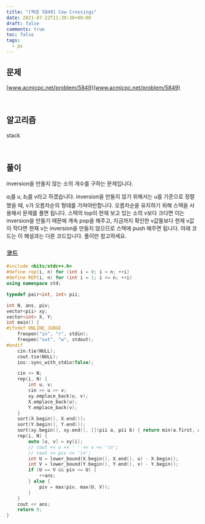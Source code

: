 ```yaml
---
title: "[백준 5849] Cow Crossings"
date: 2021-07-22T11:39:38+09:00
draft: false
comments: true
toc: false
tags:
  - ps
---
```


## 문제

[www.acmicpc.net/problem/5849](www.acmicpc.net/problem/5849)

<br>

## 알고리즘

stack

<br>

## 풀이

inversion을 만들지 않는 소의 개수를 구하는 문제입니다.

$a_i$를 u, $b_i$를 v라고 하겠습니다. inversion을 만들지 않기 위해서는 u를 기준으로 정렬했을 때, v가 오름차순의 형태를 가져야만합니다. 오름차순을 유지하기 위해 스택을 사용해서 문제를 풀면 됩니다. 스택의 top이 현재 보고 있는 소의 v보다 크다면 이는 inversion을 만들기 때문에 계속 pop을 해주고, 지금까지 확인한 v값들보다 현재 v값이 작다면 현재 v는 inversion을 만들지 않으므로 스택에 push 해주면 됩니다. 아래 코드는 이 해설과는 다른 코드입니다. 풀이만 참고하세요.

### 코드

```c++
#include <bits/stdc++.h>
#define rep(i, n) for (int i = 0; i < n; ++i)
#define REP(i, n) for (int i = 1; i <= n; ++i)
using namespace std;

typedef pair<int, int> pii;

int N, ans, piv;
vector<pii> xy;
vector<int> X, Y;
int main() {
#ifndef ONLINE_JUDGE
    freopen("in", "r", stdin);
    freopen("out", "w", stdout);
#endif
    cin.tie(NULL);
    cout.tie(NULL);
    ios::sync_with_stdio(false);

    cin >> N;
    rep(i, N) {
        int u, v;
        cin >> u >> v;
        xy.emplace_back(u, v);
        X.emplace_back(u);
        Y.emplace_back(v);
    }
    sort(X.begin(), X.end());
    sort(Y.begin(), Y.end());
    sort(xy.begin(), xy.end(), [](pii a, pii b) { return min(a.first, a.second) < min(b.first, b.second); });
    rep(i, N) {
        auto [u, v] = xy[i];
        // cout << u << ' ' << v << '\n';
        // cout << piv << '\n';
        int U = lower_bound(X.begin(), X.end(), u) - X.begin();
        int V = lower_bound(Y.begin(), Y.end(), v) - Y.begin();
        if (U == V && piv <= U) {
            ++ans;
        } else {
            piv = max(piv, max(U, V));
        }
    }
    cout << ans;
    return 0;
}
```
